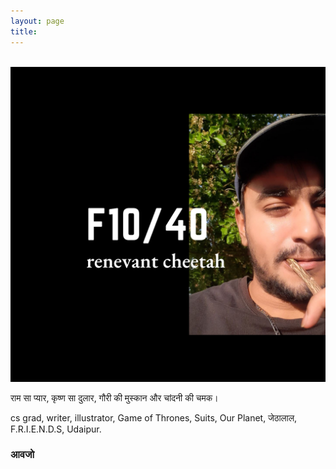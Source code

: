 ```yaml
---
layout: page
title:
---
```


&nbsp;
![About](/assets/me3.png)
<figcaption align = "center"><b></b></figcaption>

राम सा प्यार, कृष्ण सा दुलार, गौरी की मुस्कान और चांदनी की चमक।

cs grad, writer, illustrator, Game of Thrones, Suits, Our Planet, जेठालाल, F.R.I.E.N.D.S, Udaipur.

### आवजो
